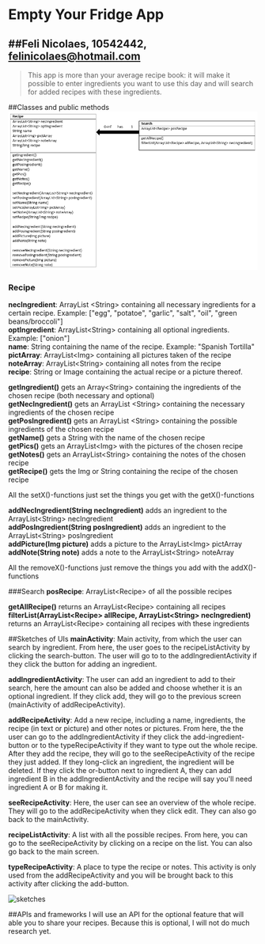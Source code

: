 # Empty Your Fridge App
##Feli Nicolaes, 10542442, felinicolaes@hotmail.com
---------------------

> This app is more than your average recipe book: it will make it possible to enter ingredients you want to use this day and will search for added recipes with these ingredients.

##Classes and public methods
![classes](/doc/classes.png)
### Recipe
**necIngredient**: ArrayList &lt;String> containing all necessary ingredients for a certain recipe. Example: ["egg", "potatoe", "garlic", "salt", "oil", "green beans/broccoli"]<br/>
**optIngredient**: ArrayList&lt;String> containing all optional ingredients. Example: ["onion"]<br/>
**name**: String containing the name of the recipe. Example: "Spanish Tortilla"<br/>
**pictArray**: ArrayList&lt;Img> containing all pictures taken of the recipe<br/>
**noteArray**: ArrayList&lt;String> containing all notes from the recipe<br/>
**recipe**: String or Image containing the actual recipe or a picture thereof.

**getIngredient()** gets an Array&lt;String> containing the ingredients of the chosen recipe (both necessary and optional)<br/>
**getNecIngredient()** gets an ArrayList &lt;String> containing the necessary ingredients of the chosen recipe<br/>
**getPosIngredient()** gets an ArrayList &lt;String> containing the possible ingredients of the chosen recipe <br/>
**getName()** gets a String with the name of the chosen recipe <br/>
**getPics()** gets an ArrayList&lt;Img> with the pictures of the chosen recipe <br/>
**getNotes()** gets an ArrayList&lt;String> containing the notes of the chosen recipe <br/>
**getRecipe()** gets the Img or String containing the recipe of the chosen recipe <br/>

All the setX()-functions just set the things you get with the getX()-functions

**addNecIngredient(String necIngredient)** adds an ingredient to the ArrayList&lt;String> necIngredient <br/>
**addPosIngredient(String posIngredient)** adds an ingredient to the ArrayList&lt;String> posIngredient <br/>
**addPicture(Img picture)** adds a picture to the ArrayList&lt;Img> pictArray <br/>
**addNote(String note)** adds a note to the ArrayList&lt;String> noteArray <br/>

All the removeX()-functions just remove the things you add with the addX()-functions


###Search
**posRecipe**: ArrayList&lt;Recipe> of all the possible recipes

**getAllRecipe()** returns an ArrayList&lt;Recipe> containing all recipes<br/>
**filterList(ArrayList&lt;Recipe> allRecipe, ArrayList&lt;String> necIngredient)** returns an ArrayList&lt;Recipe> containing all recipes with these ingredients

##Sketches of UIs
**mainActivity**: Main activity, from which the user can search by ingredient. From here, the user goes to the recipeListActivity by clicking the search-button. The user will go to to the addIngredientActivity if they click the button for adding an ingredient.

**addIngredientActivity**: The user can add an ingredient to add to their search, here the amount can also be added and choose whether it is an optional ingredient. If they click add, they will go to the previous screen (mainActivity of addRecipeActivity).

**addRecipeActivity**: Add a new recipe, including a name, ingredients, the recipe (in text or picture) and other notes or pictures. From here, the the user can go to the addIngredientActivity if they click the add-ingredient-button or to the typeRecipeActivity if they want to type out the whole recipe. After they add the recipe, they will go to the seeRecipeActivity of the recipe they just added. If they long-click an ingredient, the ingredient will be deleted. If they click the or-button next to ingredient A, they can add ingredient B in the addIngredientActivity and the recipe will say you'll need ingredient A or B for making it.

**seeRecipeActivity**: Here, the user can see an overview of the whole recipe. They will go to the addRecipeActivity when they click edit. They can also go back to the mainActivity.

**recipeListActivity**: A list with all the possible recipes. From here, you can go to the seeRecipeActivity by clicking on a recipe on the list. You can also go back to the main screen.

**typeRecipeActivity**: A place to type the recipe or notes. This activity is only used from the addRecipeActivity and you will be brought back to this activity after clicking the add-button.

![sketches](/doc/sketches.png)

##APIs and frameworks
I will use an API for the optional feature that will able you to share your recipes. Because this is optional, I will not do much research yet.
